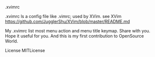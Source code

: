 .xvimrc

.xvimrc ls a config file like .vimrc; used by XVim.
see XVim https://github.com/JugglerShu/XVim/blob/master/README.md

My .xvimrc list most menu action and menu title keymap.
Share with you. Hope it useful for you.
And this is my first contribution to OpenSource World.

License
MITLicense
